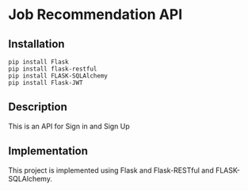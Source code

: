 # Job Recommendation API

## Installation

```
pip install Flask
pip install flask-restful
pip install FLASK-SQLAlchemy
pip install Flask-JWT
```

## Description

This is an API for Sign in and Sign Up

## Implementation

This project is implemented using Flask and Flask-RESTful and FLASK-SQLAlchemy.
